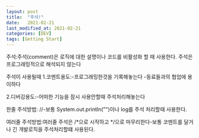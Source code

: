 ```yaml
---
layout: post
title:  "주석!"
date:   2021-02-21
last_modified_at: 2021-02-21
categories: [DEV]
tags: [Getting Start]
---
```


주석:주석(comment)은 로직에 대한 설명이나 코드를 비활성화 할 때 사용한다. 주석은 프로그래밍적으로 해석되지 않는다

주석이 사용될때
1.코멘트용도:-프로그래밍한것을 기록해놓는다
            -동료들과의 협업에 용이하다   

2.디버깅용도:-어떠한 기능을 잠시 사용안할때 주석처리해놓는다    

한줄 주석방법: //-보통 System.out.println("")이나 log를 주석 처리할때 사용한다.

여러줄 주석방법:여러줄 주석은 /*으로 시작하고 */으로 마무리한다-보통 코멘트를 달거나 긴 개발로직을  주석처리할떄 사용된다.
